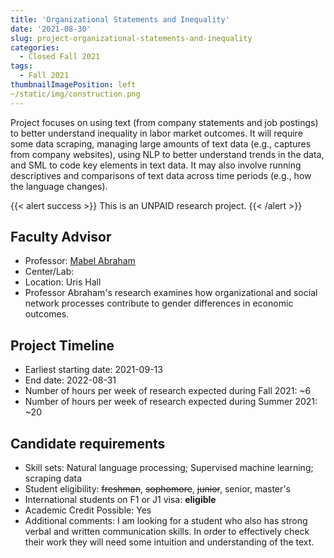 ```yaml
---
title: 'Organizational Statements and Inequality'
date: '2021-08-30'
slug: project-organizational-statements-and-inequality
categories:
  - Closed Fall 2021
tags:
  - Fall 2021
thumbnailImagePosition: left
~/static/img/construction.png
---
```

Project focuses on using text (from company statements and job postings) to better understand inequality in labor market outcomes. It will require some data scraping, managing large amounts of text data (e.g., captures from company websites), using NLP to better understand trends in the data, and SML to code key elements in text data. It may also involve running descriptives and comparisons of text data across time periods (e.g., how the language changes).  

<!--more-->

{{< alert success >}}
This is an UNPAID research project.
{{< /alert >}}

## Faculty Advisor
+ Professor: [Mabel Abraham](https://www8.gsb.columbia.edu/cbs-directory/detail/ma3484)
+ Center/Lab: 
+ Location: Uris Hall
+ Professor Abraham's research examines how organizational and social network processes contribute to gender differences in economic outcomes.

## Project Timeline
+ Earliest starting date: 2021-09-13
+ End date: 2022-08-31
+ Number of hours per week of research expected during Fall 2021: ~6
+ Number of hours per week of research expected during Summer 2021: ~20

## Candidate requirements
+ Skill sets: Natural language processing; Supervised machine learning; scraping data
+ Student eligibility: ~~freshman~~, ~~sophomore~~, ~~junior~~, senior, master's
+ International students on F1 or J1 visa: **eligible**
+ Academic Credit Possible: Yes
+ Additional comments: I am looking for a student who also has strong verbal and written communication skills. In order to effectively check their work they will need some intuition and understanding of the text.

